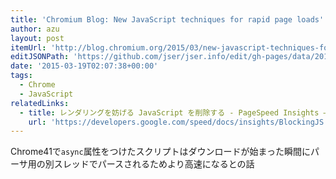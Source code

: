 ```yaml
---
title: 'Chromium Blog: New JavaScript techniques for rapid page loads'
author: azu
layout: post
itemUrl: 'http://blog.chromium.org/2015/03/new-javascript-techniques-for-rapid.html'
editJSONPath: 'https://github.com/jser/jser.info/edit/gh-pages/data/2015/03/index.json'
date: '2015-03-19T02:07:38+00:00'
tags:
  - Chrome
  - JavaScript
relatedLinks:
  - title: レンダリングを妨げる JavaScript を削除する - PageSpeed Insights — Google Developers
    url: 'https://developers.google.com/speed/docs/insights/BlockingJS'
---
```

Chrome41で`async`属性をつけたスクリプトはダウンロードが始まった瞬間にパーサ用の別スレッドでパースされるためより高速になるとの話
